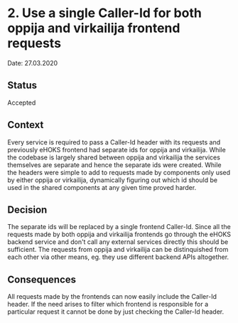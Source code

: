# 2. Use a single Caller-Id for both oppija and virkailija frontend requests 

Date: 27.03.2020

## Status

Accepted

## Context

Every service is required to pass a Caller-Id header with its requests and previously eHOKS frontend had separate
ids for oppija and virkailija. While the codebase is largely shared between oppija and virkailija the services themselves
are separate and hence the separate ids were created. While the headers were simple to add to requests made by
components only used by either oppija or virkailija, dynamically figuring out which id should be used in the shared 
components at any given time proved harder.

## Decision

The separate ids will be replaced by a single frontend Caller-Id. Since all the requests made by both oppija and 
virkailija frontends go through the eHOKS backend service and don't call any external services directly this 
should be sufficient. The requests from oppija and virkailija can be distinquished from each other via other means,
eg. they use different backend APIs altogether.

## Consequences

All requests made by the frontends can now easily include the Caller-Id header. If the need arises to filter which
frontend is responsible for a particular request it cannot be done by just checking the Caller-Id header.
